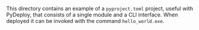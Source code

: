 This directory contains an example of a `pyproject.toml` project, useful with PyDeploy, that consists of a single module and a CLI interface. When deployed it can be invoked with the command `hello_world.exe`.